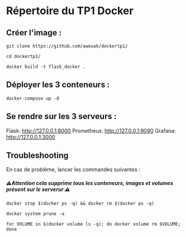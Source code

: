 # Répertoire du TP1 Docker

## Créer l'image :
```
git clone https://github.com/awouak/dockertp1/
```
```
cd dockertp1/
```
```
docker build -t flask_docker .
```
## Déployer les 3 conteneurs :
```
docker-compose up -d
```
## Se rendre sur les 3 serveurs :

Flask: http://127.0.0.1:8000
Prometheus: http://127.0.0.1:9090
Grafana: http://127.0.0.1:3000

## Troubleshooting
En cas de problème, lancer les commandes suivantes :

##### ⚠️Attention cela supprime tous les conteneurs, images et volumes présent sur le serverur ⚠️
```
docker stop $(docker ps -q) && docker rm $(docker ps -q)  
```
```
docker system prune -a
```
```
for VOLUME in $(docker volume ls -q); do docker volume rm $VOLUME; done
```
